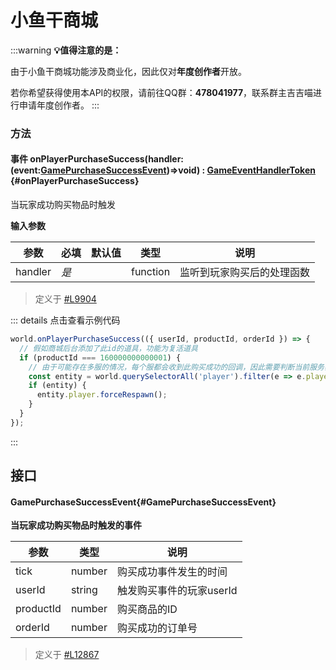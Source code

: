 <script setup>
import '/style.css'
</script>
# 小鱼干商城
:::warning
**💡值得注意的是：**

由于小鱼干商城功能涉及商业化，因此仅对**年度创作者**开放。

若你希望获得使用本API的权限，请前往QQ群：**478041977**，联系群主吉吉喵进行申请年度创作者。
:::

### **方法**

#### <font id="API" /><font id="Event">事件</font> onPlayerPurchaseSuccess(<font id="Type">handler:(event:[GamePurchaseSuccessEvent](./shopping#gamepurchasesuccessevent))=>void</font>) <font id="Type">: [GameEventHandlerToken](https://www.yuque.com/box3lab/api/gll7mhwasgn9hoq0)</font> {#onPlayerPurchaseSuccess}
当玩家成功购买物品时触发

**输入参数**

| **参数** | **必填** | **默认值** | **类型** | **说明** |
| --- | --- | --- | --- | --- |
| handler | _是_ | | function | 监听到玩家购买后的处理函数 |


> 定义于 [#L9904](https://github.com/box3lab/arena_dts/blob/main/GameAPI.d.ts#L9904)


::: details 点击查看示例代码
```javascript
world.onPlayerPurchaseSuccess(({ userId, productId, orderId }) => {
  // 假如商城后台添加了此id的道具，功能为复活道具
  if (productId === 160000000000001) {
    // 由于可能存在多服的情况，每个服都会收到此购买成功的回调，因此需要判断当前服务器有此玩家
    const entity = world.querySelectorAll('player').filter(e => e.player.userId === userId)[0];
    if (entity) {
      entity.player.forceRespawn();
    }  
  }
});
```
:::

## 接口

#### <font id="API" />GamePurchaseSuccessEvent{#GamePurchaseSuccessEvent}
**当玩家成功购买物品时触发的事件**

| **参数** | **类型** | **说明** |
| --- | --- | --- |
| tick | number | 购买成功事件发生的时间 |
| userId | string | 触发购买事件的玩家userId |
| productId | number | 购买商品的ID |
| orderId | number | 购买成功的订单号 |

> 定义于 [#L12867](https://github.com/box3lab/arena_dts/blob/main/GameAPI.d.ts#L12867)